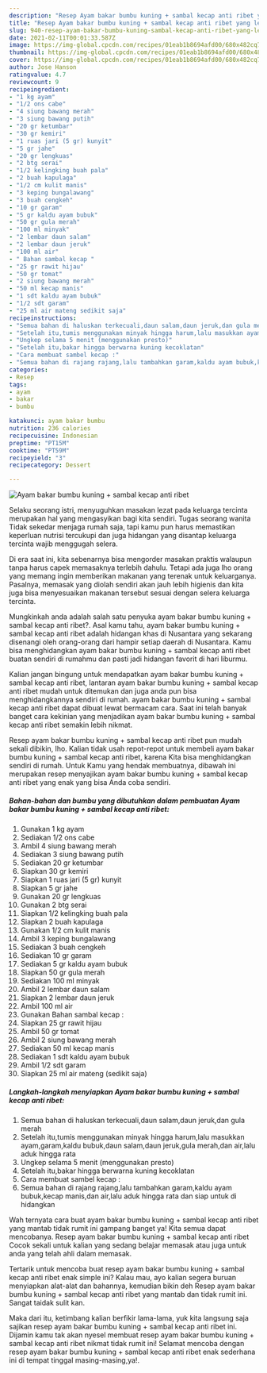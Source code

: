 ```yaml
---
description: "Resep Ayam bakar bumbu kuning + sambal kecap anti ribet yang lezat dan Mudah Dibuat"
title: "Resep Ayam bakar bumbu kuning + sambal kecap anti ribet yang lezat dan Mudah Dibuat"
slug: 940-resep-ayam-bakar-bumbu-kuning-sambal-kecap-anti-ribet-yang-lezat-dan-mudah-dibuat
date: 2021-02-11T00:01:33.587Z
image: https://img-global.cpcdn.com/recipes/01eab1b8694afd00/680x482cq70/ayam-bakar-bumbu-kuning-sambal-kecap-anti-ribet-foto-resep-utama.jpg
thumbnail: https://img-global.cpcdn.com/recipes/01eab1b8694afd00/680x482cq70/ayam-bakar-bumbu-kuning-sambal-kecap-anti-ribet-foto-resep-utama.jpg
cover: https://img-global.cpcdn.com/recipes/01eab1b8694afd00/680x482cq70/ayam-bakar-bumbu-kuning-sambal-kecap-anti-ribet-foto-resep-utama.jpg
author: Jose Hanson
ratingvalue: 4.7
reviewcount: 9
recipeingredient:
- "1 kg ayam"
- "1/2 ons cabe"
- "4 siung bawang merah"
- "3 siung bawang putih"
- "20 gr ketumbar"
- "30 gr kemiri"
- "1 ruas jari (5 gr) kunyit"
- "5 gr jahe"
- "20 gr lengkuas"
- "2 btg serai"
- "1/2 kelingking buah pala"
- "2 buah kapulaga"
- "1/2 cm kulit manis"
- "3 keping bungalawang"
- "3 buah cengkeh"
- "10 gr garam"
- "5 gr kaldu ayam bubuk"
- "50 gr gula merah"
- "100 ml minyak"
- "2 lembar daun salam"
- "2 lembar daun jeruk"
- "100 ml air"
- " Bahan sambal kecap "
- "25 gr rawit hijau"
- "50 gr tomat"
- "2 siung bawang merah"
- "50 ml kecap manis"
- "1 sdt kaldu ayam bubuk"
- "1/2 sdt garam"
- "25 ml air mateng sedikit saja"
recipeinstructions:
- "Semua bahan di haluskan terkecuali,daun salam,daun jeruk,dan gula merah"
- "Setelah itu,tumis menggunakan minyak hingga harum,lalu masukkan ayam,garam,kaldu bubuk,daun salam,daun jeruk,gula merah,dan air,lalu aduk hingga rata"
- "Ungkep selama 5 menit (menggunakan presto)"
- "Setelah itu,bakar hingga berwarna kuning kecoklatan"
- "Cara membuat sambel kecap :"
- "Semua bahan di rajang rajang,lalu tambahkan garam,kaldu ayam bubuk,kecap manis,dan air,lalu aduk hingga rata dan siap untuk di hidangkan"
categories:
- Resep
tags:
- ayam
- bakar
- bumbu

katakunci: ayam bakar bumbu 
nutrition: 236 calories
recipecuisine: Indonesian
preptime: "PT15M"
cooktime: "PT59M"
recipeyield: "3"
recipecategory: Dessert

---
```



![Ayam bakar bumbu kuning + sambal kecap anti ribet](https://img-global.cpcdn.com/recipes/01eab1b8694afd00/680x482cq70/ayam-bakar-bumbu-kuning-sambal-kecap-anti-ribet-foto-resep-utama.jpg)

Selaku seorang istri, menyuguhkan masakan lezat pada keluarga tercinta merupakan hal yang mengasyikan bagi kita sendiri. Tugas seorang  wanita Tidak sekedar menjaga rumah saja, tapi kamu pun harus memastikan keperluan nutrisi tercukupi dan juga hidangan yang disantap keluarga tercinta wajib menggugah selera.

Di era  saat ini, kita sebenarnya bisa mengorder masakan praktis walaupun tanpa harus capek memasaknya terlebih dahulu. Tetapi ada juga lho orang yang memang ingin memberikan makanan yang terenak untuk keluarganya. Pasalnya, memasak yang diolah sendiri akan jauh lebih higienis dan kita juga bisa menyesuaikan makanan tersebut sesuai dengan selera keluarga tercinta. 



Mungkinkah anda adalah salah satu penyuka ayam bakar bumbu kuning + sambal kecap anti ribet?. Asal kamu tahu, ayam bakar bumbu kuning + sambal kecap anti ribet adalah hidangan khas di Nusantara yang sekarang disenangi oleh orang-orang dari hampir setiap daerah di Nusantara. Kamu bisa menghidangkan ayam bakar bumbu kuning + sambal kecap anti ribet buatan sendiri di rumahmu dan pasti jadi hidangan favorit di hari liburmu.

Kalian jangan bingung untuk mendapatkan ayam bakar bumbu kuning + sambal kecap anti ribet, lantaran ayam bakar bumbu kuning + sambal kecap anti ribet mudah untuk ditemukan dan juga anda pun bisa menghidangkannya sendiri di rumah. ayam bakar bumbu kuning + sambal kecap anti ribet dapat dibuat lewat bermacam cara. Saat ini telah banyak banget cara kekinian yang menjadikan ayam bakar bumbu kuning + sambal kecap anti ribet semakin lebih nikmat.

Resep ayam bakar bumbu kuning + sambal kecap anti ribet pun mudah sekali dibikin, lho. Kalian tidak usah repot-repot untuk membeli ayam bakar bumbu kuning + sambal kecap anti ribet, karena Kita bisa menghidangkan sendiri di rumah. Untuk Kamu yang hendak membuatnya, dibawah ini merupakan resep menyajikan ayam bakar bumbu kuning + sambal kecap anti ribet yang enak yang bisa Anda coba sendiri.

<!--inarticleads1-->

##### Bahan-bahan dan bumbu yang dibutuhkan dalam pembuatan Ayam bakar bumbu kuning + sambal kecap anti ribet:

1. Gunakan 1 kg ayam
1. Sediakan 1/2 ons cabe
1. Ambil 4 siung bawang merah
1. Sediakan 3 siung bawang putih
1. Sediakan 20 gr ketumbar
1. Siapkan 30 gr kemiri
1. Siapkan 1 ruas jari (5 gr) kunyit
1. Siapkan 5 gr jahe
1. Gunakan 20 gr lengkuas
1. Gunakan 2 btg serai
1. Siapkan 1/2 kelingking buah pala
1. Siapkan 2 buah kapulaga
1. Gunakan 1/2 cm kulit manis
1. Ambil 3 keping bungalawang
1. Sediakan 3 buah cengkeh
1. Sediakan 10 gr garam
1. Sediakan 5 gr kaldu ayam bubuk
1. Siapkan 50 gr gula merah
1. Sediakan 100 ml minyak
1. Ambil 2 lembar daun salam
1. Siapkan 2 lembar daun jeruk
1. Ambil 100 ml air
1. Gunakan  Bahan sambal kecap :
1. Siapkan 25 gr rawit hijau
1. Ambil 50 gr tomat
1. Ambil 2 siung bawang merah
1. Sediakan 50 ml kecap manis
1. Sediakan 1 sdt kaldu ayam bubuk
1. Ambil 1/2 sdt garam
1. Siapkan 25 ml air mateng (sedikit saja)




<!--inarticleads2-->

##### Langkah-langkah menyiapkan Ayam bakar bumbu kuning + sambal kecap anti ribet:

1. Semua bahan di haluskan terkecuali,daun salam,daun jeruk,dan gula merah
1. Setelah itu,tumis menggunakan minyak hingga harum,lalu masukkan ayam,garam,kaldu bubuk,daun salam,daun jeruk,gula merah,dan air,lalu aduk hingga rata
1. Ungkep selama 5 menit (menggunakan presto)
1. Setelah itu,bakar hingga berwarna kuning kecoklatan
1. Cara membuat sambel kecap :
1. Semua bahan di rajang rajang,lalu tambahkan garam,kaldu ayam bubuk,kecap manis,dan air,lalu aduk hingga rata dan siap untuk di hidangkan




Wah ternyata cara buat ayam bakar bumbu kuning + sambal kecap anti ribet yang mantab tidak rumit ini gampang banget ya! Kita semua dapat mencobanya. Resep ayam bakar bumbu kuning + sambal kecap anti ribet Cocok sekali untuk kalian yang sedang belajar memasak atau juga untuk anda yang telah ahli dalam memasak.

Tertarik untuk mencoba buat resep ayam bakar bumbu kuning + sambal kecap anti ribet enak simple ini? Kalau mau, ayo kalian segera buruan menyiapkan alat-alat dan bahannya, kemudian bikin deh Resep ayam bakar bumbu kuning + sambal kecap anti ribet yang mantab dan tidak rumit ini. Sangat taidak sulit kan. 

Maka dari itu, ketimbang kalian berfikir lama-lama, yuk kita langsung saja sajikan resep ayam bakar bumbu kuning + sambal kecap anti ribet ini. Dijamin kamu tak akan nyesel membuat resep ayam bakar bumbu kuning + sambal kecap anti ribet nikmat tidak rumit ini! Selamat mencoba dengan resep ayam bakar bumbu kuning + sambal kecap anti ribet enak sederhana ini di tempat tinggal masing-masing,ya!.

